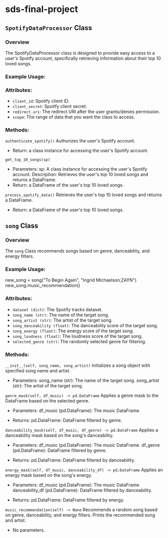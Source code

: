 # sds-final-project

## `SpotifyDataProcessor` Class

### Overview

The SpotifyDataProcessor class is designed to provide easy access to a user's Spotify account, specifically retrieving information about their top 10 loved songs.

### Example Usage:


### Attributes:
- `client_id`: Spotify client ID.
- `client_secret`: Spotify client secret.
- `redirect_uri`: The redirect URI after the user grants/denies permission.
- `scope`: The range of data that you want the class to access.

### Methods:
`authenticate_spotify()`
Authorizes the user's Spotify account.
- Return: 
    a class instance for accessing the user's Spotify account.

`get_top_10_songs(sp)`
- Parameters:
    sp: A class instance for accessing the user's Spotify account.
    Description: Retrieves the user's top 10 loved songs and returns a DataFrame.
- Return: 
    a DataFrame of the user's top 10 loved songs.

`process_spotify_data()`
Retrieves the user's top 10 loved songs and returns a DataFrame.
- Return: 
    a DataFrame of the user's top 10 loved songs.

## `song` Class

### Overview

The `song` Class recommends songs based on genre, danceability, and energy filters.

### Example Usage:
new_song = song("To Begin Again", "Ingrid Michaelson;ZAYN")
new_song.music_recommendation()

### Attributes:

- `dataset (dict)`: The Spotify tracks dataset.
- `song_name (str)`: The name of the target song.
- `song_artist (str)`: The artist of the target song.
- `song_danceability (float)`: The danceability score of the target song.
- `song_energy (float)`: The energy score of the target song.
- `song_loudness (float)`: The loudness score of the target song.
- `selected_genre (str)`: The randomly selected genre for filtering.

### Methods:

`__init__(self, song_name, song_artist)`
Initializes a song object with specified song name and artist.

- Parameters:
    song_name (str): The name of the target song.
    song_artist (str): The artist of the target song.

`genre_mask(self, df_music) -> pd.DataFrame`
Applies a genre mask to the DataFrame based on the selected genre.

- Parameters:
    df_music (pd.DataFrame): The music DataFrame.

- Returns:
    pd.DataFrame: DataFrame filtered by genre.

`danceability_mask(self, df_music, df_genre) -> pd.DataFrame`
Applies a danceability mask based on the song's danceability.

- Parameters:
    df_music (pd.DataFrame): The music DataFrame.
    df_genre (pd.DataFrame): DataFrame filtered by genre.

- Returns:
    pd.DataFrame: DataFrame filtered by danceability.

`energy_mask(self, df_music, danceability_df) -> pd.DataFrame`
Applies an energy mask based on the song's energy.

- Parameters:
    df_music (pd.DataFrame): The music DataFrame.
    danceability_df (pd.DataFrame): DataFrame filtered by danceability.

- Returns:
pd.DataFrame: DataFrame filtered by energy.

`music_recommendation(self) -> None`
Recommends a random song based on genre, danceability, and energy filters. Prints the recommended song and artist.
- No parameters.
